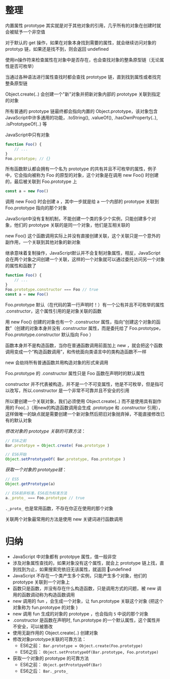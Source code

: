 # 整理

内置属性 prototype 其实就是对于其他对象的引用，几乎所有的对象在创建时就会被赋予一个非空值

对于默认的 get 操作，如果在对象本身找到需要的属性，就会继续访问对象的 prototyp 链，如果还是找不到，则会返回 undefined

使用in操作符来检查属性在对象中是否存在，也会查找对象的整条原型链（无论属性是否可枚举）

当通过各种语法进行属性查找时都会查找 prototype 链，直到找到属性或者找完整条原型链

Object.create(..) 会创建一个"新"对象并把新对象内部的 prototype 关联到指定的对象

所有普通的 prototype 链最终都会指向内置的 Object.prototype，该对象包含JavaScript中许多通用的功能，.toString(), .valueOf(), .hasOwnProperty(..), .isPrototypeOf(..) 等

JavaScript中只有对象

```js
function Foo() {
	// ...
}
Foo.prototype; // {}
```

所有函数默认都会拥有一个名为 prototype 的共有并且不可枚举的属性，例子中，它会指向被称为 Foo 的原型的对象，这个对象是在调用 new Foo() 时创建的，最后被关联到 Foo.prototype 上

```js
const a = new Foo()
```

调用 new Foo() 时会创建 a ，其中一步就是给 a 一个内部的 prototype 关联到 Foo.prototype 指向的那个对象

JavaScript中没有复制机制，不能创建一个类的多少个实例，只能创建多个对象，他们的  	prototype 关联的是同一个对象，他们是互相关联的

new Foo() 这个函数调用实际上并没有直接创建关联，这个关联只是一个意外的副作用，一个关联到其他对象的新对象

继承意味着复制操作，JavaScript默认并不会复制对象属性，相反，JavaScript会在两个对象之间创建一个关联，这样的一个对象就可以通过委托访问另一个对象的属性和函数了

```js
function Foo() {
	// ...
}
Foo.prototype.constructor === Foo // true
const a = new Foo()
```
Foo.prototype 默认（在代码的第一行声明时！）有一个公有并且不可枚举的属性 .constructor，这个属性引用的是对象关联的函数

用 new Foo() 创建的对象也有一个 .constructor 属性，指向“创建这个对象的函数”（创建的对象本身并没有 .constructor 属性，而是委托给了 Foo.prototype， Foo.prototype.constructor 默认指向 Foo ）

函数本身并不是构造函数，当你在普通函数调用前面加上 new ，就会把这个函数调用变成一个“构造函数调用”，和传统面向类语言中的类构造函数不一样

new 会劫持所有普通函数并用构造对象的形式来调用

Foo.prototype 的 .constructor 属性只是 Foo 函数在声明时的默认属性

constructor 并不代表被构造，并不是一个不可变属性，他是不可枚举，但是指可以改写，所以.constructor 是一个非常不可靠并且不安全的引用

所以要创建一个关联对象，我们必须使用 Object.create(..) 而不是使用具有副作用的 Foo(..)（用new的构造函数调用会生成 .prototype 和 .constructor 引用），这样做唯一的缺点就是需要创建一个新对象然后把旧对象抛弃掉，不能直接修改已有的默认对象

_修改对象的 prototype 关联的可靠方法_：
```js
// ES6之前
Bar.prototpye = Object.create( Foo.prototype )

// ES6开始
Object.setPrototypeOf( Bar.prototype, Foo.prototype )
```

_获取一个对象的 prototype链_：
```js
// ES5 
Object.getPrototype(a)

// ES6前非标准，ES6后为标准方法
a._proto_ === Foo.prototype // true
```
`._proto_` 也是常用函数，不存在你正在使用的那个对象

关联两个对象最常用的方法是使用 new 关键词进行函数调用


# 归纳

- JavaScript 中对象都有 prototpye 属性，值一般非空
- 涉及对象属性查找的，如果对象没有这个属性，就会上 prototype 链上找，直到找到为止，如果搜索完依旧无该属性，就返回 undefined
- JavaScript 不存在一个类产生多个实例，只能产生多个对象，他们的 prototype 关联到一个对象上
- 函数只是函数，并没有存在什么构造函数，只是调用方式的问题，被 new 调用的函数调动称为构造函数调用
- new 调用的 fun ，会生成一个对象，让 fun.prototype 关联这个对象 (把这个对象称为 fun.prototype 的对象 )
- new 调用 fun 生成的对象的 prototype ，也会指向 `5` 中说的那个对象
- .constructor 是函数在声明时, fun.prototype 的一个默认属性，这个属性并不安全，可以被篡改
- 使用无副作用的 Object.create(..) 创建对象
- 修改对象prototype关联的可靠方法：
	- ES6之前：
		`Bar.prototype = Object.create(Foo.prototype)`
	- ES6之后：
		`Object.setPrototypeOf(Bar.prototype, Foo.prototype)`
- 获取一个对象的 prototype 的可靠方法
	- ES6之前：
		`Object.getPrototpyeOf(Bar)`
	-	ES6之后：
		`Bar._proto_`

